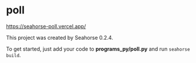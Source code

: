 # poll

https://seahorse-poll.vercel.app/

This project was created by Seahorse 0.2.4.

To get started, just add your code to **programs_py/poll.py** and run `seahorse build`.
